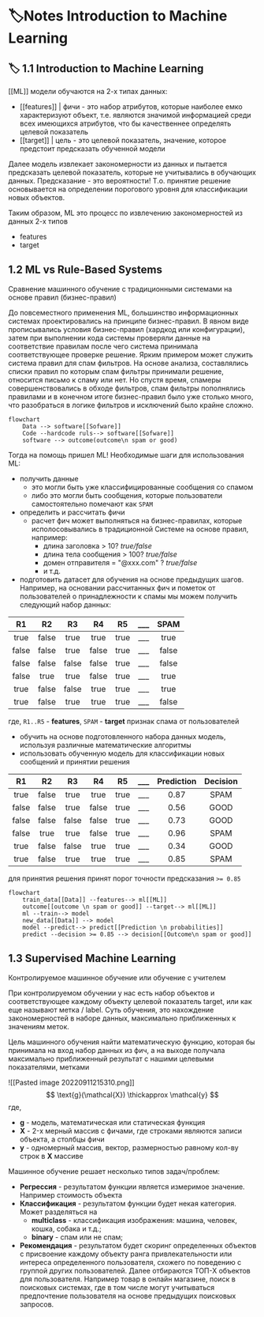 # 🏷Notes Introduction to Machine Learning

## 🏷 1.1 Introduction to Machine Learning

[[ML]] модели обучаются на 2-х типах данных:

- [[features]] | фичи - это набор атрибутов, которые наиболее емко характеризуют объект, т.е. являются значимой информацией среди всех имеющихся атрибутов, что бы качественнее определять целевой показатель
- [[target]] | цель - это целевой показатель, значение, которое предстоит предсказать обученной модели

Далее модель извлекает закономерности из данных и пытается предсказать целевой показатель, которые не учитывались в обучающих данных. Предсказание - это вероятности! Т.о. принятие решение основывается на определении порогового уровня для классификации новых объектов.

Таким образом, ML это процесс по извлечению закономерностей из данных 2-х типов

- features
- target

## 1.2 ML vs Rule-Based Systems

Сравнение машинного обучение с традиционными системами на основе правил (бизнес-правил)

До повсеместного применения ML, большинство информационных системах проектировались на принципе бизнес-правил. В явном виде прописывались условия бизнес-правил (хардкод или конфигурации), затем при выполнении кода системы проверяли данные на соответствие правилам после чего система принимала соответствующее проверке решение.
Ярким примером может служить система правил для спам фильтров. На основе анализа, составлялись списки правил по которым спам фильтры принимали решение, относится письмо к спаму или нет. Но спустя время, спамеры совершенствовались в обходе фильтров, спам фильтры пополнялись правилами и в конечном итоге бизнес-правил было уже столько много, что разобраться в логике фильтров и исключений было крайне сложно.

```mermaid
flowchart
	Data --> software[[Sofware]]
	Code --hardcode ruls--> software[[Sofware]]
	software --> outcome(outcome\n spam or good)
```

Тогда на помощь пришел ML!
Необходимые шаги для использования ML:

- получить данные
  - это могли быть уже классифицированные сообщения со спамом
  - либо это могли быть сообщения, которые пользователи самостоятельно помечают как `SPAM`
- определить и рассчитать фичи
  - расчет фич может выполняться на бизнес-правилах, которые исполосовывались в традиционной Системе на основе правил, например:
    - длина заголовка > 10? _true/false_
    - длина тела сообщения > 100? _true/false_
    - домен отправителя = "@xxx.com" ? _true/false_
    - и т.д.
- подготовить датасет для обучения на основе предыдущих шагов. Например, на основании рассчитанных фич и пометок от пользователей о принадлежности к спамы мы можем получить следующий набор данных:

|  R1   |  R2   |  R3   |  R4   |  R5   |  ___  | SPAM  |
| :---: | :---: | :---: | :---: | :---: | :---: | :---: |
| true  | false | true  | true  | true  |  ___  | true  |
| false | false | true  | false | true  |  ___  | false |
| false | false | false | false | true  |  ___  | false |
| false | true  | true  | false | true  |  ___  | true  |
| true  | false | false | true  | true  |  ___  | true  |
| true  | false | true  | true  | true  |  ___  | false |

где, `R1..R5` - **features**, `SPAM` - **target** признак спама от пользователей

- обучить на основе подготовленного набора данных модель, используя различные математические алгоритмы
- использовать обученную модель для классификации новых сообщений и принятии решения

|  R1   |  R2   |  R3   |  R4   |  R5   |  ___  | Prediction | Decision |
| :---: | :---: | :---: | :---: | :---: | :---: | :--------: | :------: |
| true  | false | true  | true  | true  |  ___  |    0.87    |   SPAM   |
| false | false | true  | false | true  |  ___  |    0.56    |   GOOD   |
| false | false | false | false | true  |  ___  |    0.73    |   GOOD   |
| false | true  | true  | false | true  |  ___  |    0.96    |   SPAM   |
| true  | false | false | true  | true  |  ___  |    0.34    |   GOOD   |
| true  | false | true  | true  | true  |  ___  |    0.85    |   SPAM   |

для принятия решения принят порог точности предсказания `>= 0.85`

```mermaid
flowchart
	train_data[[Data]] --features--> ml[[ML]]
	outcome[[outcome \n spam or good]] --target--> ml[[ML]]
	ml --train--> model
	new_data[[Data]] --> model
	model --predict--> predict[[Prediction \n probabilities]]
	predict --decision >= 0.85 --> decision[[Outcome\n spam or good]]
```

## 1.3 Supervised Machine Learning

Контролируемое машинное обучение или обучение с учителем

При контролируемом обучении у нас есть набор объектов и соответствующее каждому объекту целевой показатель target, или как еще называют метка / label. Суть обучения, это нахождение закономерностей в наборе данных, максимально приближенных к значениям меток.

Цель машинного обучения найти математическую функцию, которая бы принимала на вход набор данных из фич, а на выходе получала максимально приближенный результат с нашими целевыми показателями, метками

![[Pasted image 20220911215310.png]]
$$ \text{g}(\mathcal{X}) \thickapprox \mathcal{y} $$
где,
- **g** - модель, математическая или статическая функция
- **X** - 2-х мерный массив с фичами, где строками являются записи объекта, а столбцы фичи
- **y** - одномерный массив, вектор, размерностью равному кол-ву строк в **X** массиве

Машинное обучение решает несколько типов задач/проблем:
- **Регрессия** - результатом функции является измеримое значение. Например стоимость объекта
- **Классификация** - результатом функции будет некая категория. Может разделяться на
	- **multiclass** - классификация изображения: машина, человек, кошка, собака и т.д.;
	- **binary** - спам или не спам;
- **Рекомендация** - результатом будет скоринг определенных объектов с присвоение каждому объекту ранга привлекательности или интереса определенного пользователя, схожего по поведению с группой других пользователей. Далее отбираются ТОП-Х объектов для пользователя. Например товар в онлайн магазине, поиск в поисковых системах, где в том числе могут учитываться предпочтение пользователя на основе предыдущих поисковых запросов.
